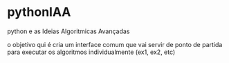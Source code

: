 # pythonIAA
python e as Ideias Algoritmicas Avançadas


o objetivo qui é cria um interface comum que vai servir de ponto de partida para executar os algoritmos individualmente (ex1, ex2, etc)
